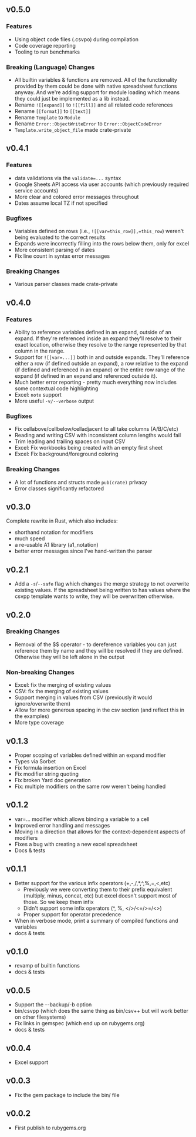 ## v0.5.0

### Features

* Using object code files (.csvpo) during compilation
* Code coverage reporting
* Tooling to run benchmarks

### **Breaking (Language) Changes**

* All builtin variables & functions are removed.  All of the functionality provided by them could be done with native spreadsheet functions anyway.  And we're adding support for module loading which means they could just be implemented as a lib instead.
* Rename `![[expand]]` to `![[fill]]` and all related code references
* Rename `[[format]]`  to `[[text]]` 
* Rename `Template` to `Module`
* Rename `Error::ObjectWriteError` to `Error::ObjectCodeError`
* `Template.write_object_file` made crate-private

## v0.4.1

### Features

* data validations via the `validate=...` syntax
* Google Sheets API access via user accounts (which previously required service accounts)
* More clear and colored error messages throughout
* Dates assume local TZ if not specified

### Bugfixes

* Variables defined on rows (i.e., `![[var=this_row]],=this_row`) weren't being evaluated to the correct results
* Expands were incorrectly filling into the rows below them, only for excel
* More consistent parsing of dates
* Fix line count in syntax error messages

### **Breaking Changes**

* Various parser classes made crate-private

## v0.4.0

### Features

* Ability to reference variables defined in an expand, outside of an expand.  If they're referenced inside an expand they'll resolve to their exact location, otherwise they resolve to the range represented by that column in the range.
* Support for `![[var=...]]` both in and outside expands.  They'll reference either a row (if defined outside an expand), a row relative to the expand (if defined and referenced in an expand) or the entire row range of the expand (if defined in an expand and referenced outside it).
* Much better error reporting - pretty much everything now includes some contextual code highlighting
* Excel: `note` support
* More useful `-v/--verbose` output

### Bugfixes

* Fix cellabove/cellbelow/celladjacent to all take columns (A/B/C/etc)
* Reading and writing CSV with inconsistent column lengths would fail
* Trim leading and trailing spaces on input CSV
* Excel: Fix workbooks being created with an empty first sheet
* Excel: Fix background/foreground coloring

### **Breaking Changes**

* A lot of functions and structs made `pub(crate)` privacy
* Error classes significantly refactored

## v0.3.0

Complete rewrite in Rust, which also includes:

* shorthand notation for modifiers
* much speed
* a re-usable A1 library (a1\_notation)
* better error messages since I've hand-written the parser

## v0.2.1

- Add a `-s`/`--safe` flag which changes the merge strategy to not overwrite existing values.  If the spreadsheet being written to has values where the csvpp template wants to write, they will be overwritten otherwise.

## v0.2.0

### **Breaking Changes**

- Removal of the $$ operator - to dereference variables you can just reference them by name and they will be resolved if they are defined.  Otherwise they will be left alone in the output

### Non-breaking Changes

- Excel: fix the merging of existing values 
- CSV: fix the merging of existing values 
- Support merging in values from CSV (previously it would ignore/overwrite them)
- Allow for more generous spacing in the csv section (and reflect this in the examples)
- More type coverage

## v0.1.3

- Proper scoping of variables defined within an expand modifier
- Types via Sorbet
- Fix formula insertion on Excel
- Fix modifier string quoting
- Fix broken Yard doc generation
- Fix: multiple modifiers on the same row weren't being handled 

## v0.1.2

- var=... modifier which allows binding a variable to a cell
- Improved error handling and messages
- Moving in a direction that allows for the context-dependent aspects of modifiers
- Fixes a bug with creating a new excel spreadsheet
- Docs & tests

## v0.1.1

- Better support for the various infix operators (+,-,/,*,^,%,=,<,etc)
  * Previously we were converting them to their prefix equivalent (multiply, minus, concat, etc) but excel doesn't support most of those.  So we keep them infix
  * Didn't support some infix operators (^, %, </>/<=/>=/<>)
  * Proper support for operator precedence
- When in verbose mode, print a summary of compiled functions and variables
- docs & tests

## v0.1.0

- revamp of builtin functions
- docs & tests

## v0.0.5

- Support the --backup/-b option
- bin/csvpp (which does the same thing as bin/csv++ but will work better on other filesystems)
- Fix links in gemspec (which end up on rubygems.org)
- docs & tests

## v0.0.4

- Excel support

## v0.0.3

- Fix the gem package to include the bin/ file

## v0.0.2

- First publish to rubygems.org

